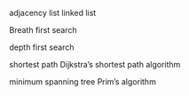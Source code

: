 adjacency list 
    linked list 

Breath first search 

depth first search

shortest path
    Dijkstra’s shortest path algorithm

minimum spanning tree
    Prim’s algorithm
